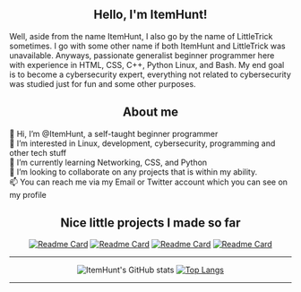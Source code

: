 <h2 align= "center"> Hello, I'm ItemHunt! </h2>

Well, aside from the name ItemHunt, I also go by the name of LittleTrick sometimes. I go with some other name if both ItemHunt and LittleTrick was unavailable. Anyways, passionate generalist beginner programmer here with experience in HTML, CSS, C++, Python Linux, and Bash. My end goal is to become a cybersecurity expert, everything not related to cybersecurity was studied just for fun and some other purposes. 

<h2 align="center"> About me </h2>

👋 Hi, I’m @ItemHunt, a self-taught beginner programmer <br>
👀 I’m interested in Linux, development, cybersecurity, programming and other tech stuff <br>
🌱 I’m currently learning Networking, CSS, and Python <br>
:mag_right: I’m looking to collaborate on  any projects that is within my ability. <br>
📫 You can reach me via my Email or Twitter account which you can see on my profile <br>

<h2 align="center"> Nice little projects I made so far </h2>

<div align="center">

[![Readme Card](https://github-readme-stats.vercel.app/api/pin/?username=ItemHunt&theme=radical&repo=Bash-Cheatsheet)](https://github.com/anuraghazra/github-readme-stats)
[![Readme Card](https://github-readme-stats.vercel.app/api/pin/?username=ItemHunt&theme=radical&repo=C-plus-plus-Cheatsheet)](https://github.com/anuraghazra/github-readme-stats)
[![Readme Card](https://github-readme-stats.vercel.app/api/pin/?username=ItemHunt&theme=radical&repo=HTML-and-CSS-Cheatsheet)](https://github.com/anuraghazra/github-readme-stats)
[![Readme Card](https://github-readme-stats.vercel.app/api/pin/?username=ItemHunt&theme=radical&repo=Python-Cheatsheet)](https://github.com/anuraghazra/github-readme-stats)

</div>

<div align="center">

--------

![ItemHunt's GitHub stats](https://github-readme-stats.vercel.app/api?username=ItemHunt&show_icons=true&theme=radical)
[![Top Langs](https://github-readme-stats.vercel.app/api/top-langs/?username=ItemHunt&layout=compact&theme=radical)](https://github.com/anuraghazra/github-readme-stats)

--------
  
  
  </div>



<!---
ItemHunt/ItemHunt is a ✨ special ✨ repository because its `README.md` (this file) appears on your GitHub profile.
You can click the Preview link to take a look at your changes.

Storage

--->
